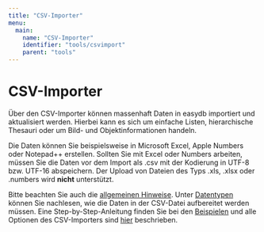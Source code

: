 ```yaml
---
title: "CSV-Importer"
menu:
  main:
    name: "CSV-Importer"
    identifier: "tools/csvimport"
    parent: "tools"
---
```

# CSV-Importer

Über den CSV-Importer können massenhaft Daten in easydb importiert und aktualisiert werden. Hierbei kann es sich um einfache Listen, hierarchische Thesauri oder um Bild- und Objektinformationen handeln.

Die Daten können Sie beispielsweise in Microsoft Excel, Apple Numbers oder Notepad++ erstellen. Sollten Sie mit Excel oder Numbers arbeiten, müssen Sie die Daten vor dem Import als .csv mit der Kodierung in UTF-8 bzw. UTF-16 abspeichern. Der Upload von Dateien des Typs .xls, .xlsx oder .numbers wird **nicht** unterstützt.

Bitte beachten Sie auch die [allgemeinen Hinweise](./general). Unter [Datentypen](./../../tools/csvimport/examples/datatypes/) können Sie nachlesen, wie die Daten in der CSV-Datei aufbereitet werden müssen. Eine Step-by-Step-Anleitung finden Sie bei den [Beispielen](./examples) und alle Optionen des CSV-Importers sind [hier](./options) beschrieben.

